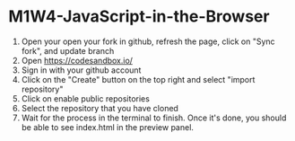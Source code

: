 # M1W4-JavaScript-in-the-Browser
1. Open your open your fork in github, refresh the page, click on "Sync fork", and update branch
2. Open https://codesandbox.io/
3. Sign in with your github account
4. Click on the "Create" button on the top right and select "import repository"
5. Click on enable public repositories
6. Select the repository that you have cloned
7. Wait for the process in the terminal to finish. Once it's done, you should be able to see index.html in the preview panel.
